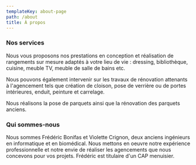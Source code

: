 ```yaml
---
templateKey: about-page
path: /about
title: À propos
---
```

### Nos services

Nous vous proposons nos prestations en conception et réalisation de rangements sur mesure adaptés à votre lieu de vie : dressing, bibliothèque, cuisine, meuble TV, meuble de salle de bains etc.

Nous pouvons également intervenir sur les travaux de rénovation attenants à l'agencement tels que création de cloison, pose de verrière ou de portes intérieures, enduit, peinture et carrelage.

Nous réalisons la pose de parquets ainsi que la rénovation des parquets anciens.

### Qui sommes-nous

Nous sommes Frédéric Bonifas et Violette Crignon, deux anciens ingénieurs en informatique et en biomédical. Nous mettons en oeuvre notre expérience professionnelle et notre envie de réaliser les agencements que nous concevons pour vos projets. Frédéric est titulaire d'un CAP menuisier.